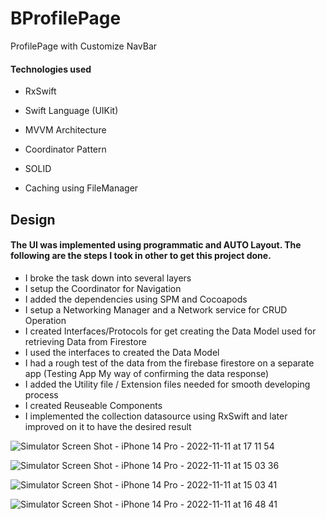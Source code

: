 # BProfilePage
ProfilePage with Customize NavBar

#### Technologies used
 - RxSwift
 
 - Swift Language (UIKit)
 
 - MVVM Architecture
 
 - Coordinator Pattern
 
 - SOLID
 
 - Caching using FileManager

## Design

#### The UI was implemented using programmatic and AUTO Layout. The following are the steps I took in other to get this project done.

- I broke the task down into several layers
- I setup the Coordinator for Navigation
- I added the dependencies using SPM and Cocoapods
- I setup a Networking Manager and a Network service for CRUD Operation
- I created Interfaces/Protocols for get creating the Data Model used for retrieving Data from Firestore
- I used the interfaces to created the Data Model
- I had a rough test of the data from the firebase firestore on a separate app (Testing App My way of confirming the data response)
- I added the Utility file / Extension files needed for smooth developing process
- I created Reuseable Components
- I implemented the collection datasource using RxSwift and later improved on it to have the desired result

![Simulator Screen Shot - iPhone 14 Pro - 2022-11-11 at 17 11 54](https://user-images.githubusercontent.com/67703771/201383105-38d20594-7e03-4e77-a6d1-eb7d04266cfb.png)


![Simulator Screen Shot - iPhone 14 Pro - 2022-11-11 at 15 03 36](https://user-images.githubusercontent.com/67703771/201382761-0fab51db-3a09-4942-919a-a1d64df870b9.png)


![Simulator Screen Shot - iPhone 14 Pro - 2022-11-11 at 15 03 41](https://user-images.githubusercontent.com/67703771/201382794-b51223de-2c19-4c70-91c0-8b01abe52c94.png)


![Simulator Screen Shot - iPhone 14 Pro - 2022-11-11 at 16 48 41](https://user-images.githubusercontent.com/67703771/201382816-78726746-dada-4f60-bbb0-e784f21cf457.png)
